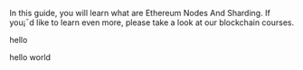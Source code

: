 In this guide, you will learn what are Ethereum Nodes And Sharding. If you¡¯d like to learn even more, please take a look at our blockchain courses.

hello 

hello world
